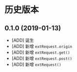 # 历史版本
## 0.1.0 (2019-01-13)
* [ADD] 诞生
* [ADD] 新增 `extRequest.origin`
* [ADD] 新增 `extRequest.get()`
* [ADD] 新增 `extRequest.post()`
* [ADD] 新增 `extRequest()`
